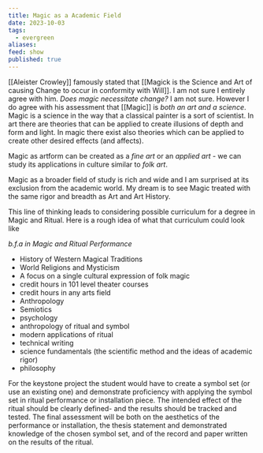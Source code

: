```yaml
---
title: Magic as a Academic Field
date: 2023-10-03
tags:
  - evergreen
aliases: 
feed: show
published: true
---
```


[[Aleister Crowley]] famously stated that [[Magick is the Science and Art of causing Change to occur in conformity with Will]]. I am not sure I entirely agree with him. _Does magic necessitate change?_ I am not sure. However I do agree with his assessment that [[Magic]] is _both an art and a science_. Magic is a science in the way that a classical painter is a sort of scientist. In art there are theories that can be applied to create illusions of depth and form and light. In magic there exist also theories which can be applied to create other desired effects (and affects).

Magic as artform can be created as a _fine art_ or an _applied art_ - we can study its applications in culture similar to _folk art_. 

Magic as a broader field of study is rich and wide and I am surprised at its exclusion from the academic world. My dream is to see Magic treated with the same rigor and breadth as Art and Art History.

This line of thinking leads to considering possible curriculum for a degree in Magic and Ritual. Here is a rough idea of what that curriculum could look like

_b.f.a in Magic and Ritual Performance_
- History of Western Magical Traditions
- World Religions and Mysticism 
- A focus on a single cultural expression of folk magic
- credit hours in 101 level theater courses
- credit hours in any arts field
- Anthropology 
- Semiotics
- psychology
- anthropology of ritual and symbol
- modern applications of ritual
- technical writing
- science fundamentals (the scientific method and the ideas of academic rigor)
- philosophy

For the keystone project the student would have to create a symbol set (or use an existing one) and demonstrate proficiency with applying the symbol set in ritual performance or installation piece. The intended effect of the ritual should be clearly defined- and the results should be tracked and tested. The final assessment will be both on the aesthetics of the performance or installation, the thesis statement and demonstrated knowledge of the chosen symbol set, and of the record and paper written on the results of the ritual.